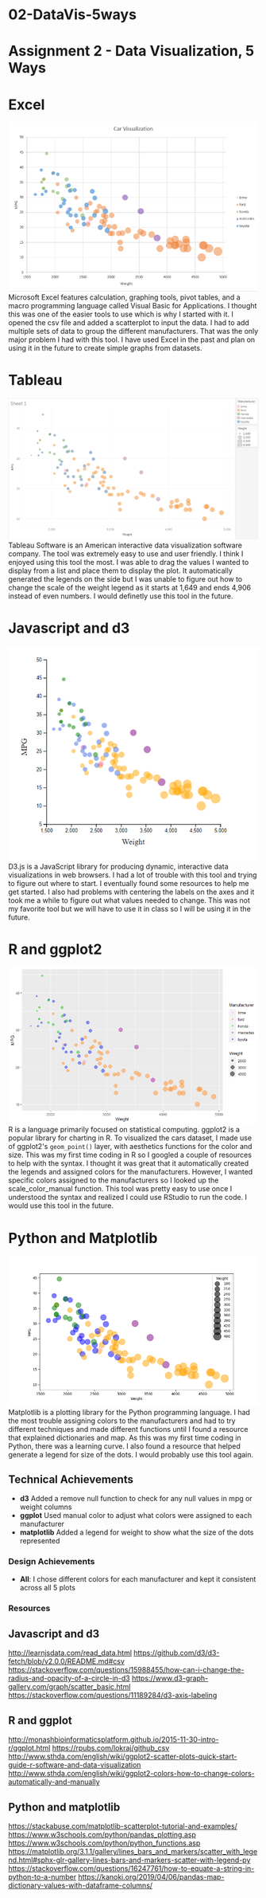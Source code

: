 # 02-DataVis-5ways

Assignment 2 - Data Visualization, 5 Ways  
===

# Excel
![excel](img/ExcelCarVisualization.PNG)
Microsoft Excel features calculation, graphing tools, pivot tables, and a macro programming language called Visual Basic for Applications. 
I thought this was one of the easier tools to use which is why I started with it. I opened the csv file and added a scatterplot to input the data. I had to add multiple sets of data to group the different manufacturers. That was the only major problem I had with this tool. I have used Excel in the past and plan on using it in the future to create simple graphs from datasets.

# Tableau
![tableau](img/TableauCarVisualization.PNG)
Tableau Software is an American interactive data visualization software company. The tool was extremely easy to use and user friendly. I think I enjoyed using this tool the most. I was able to drag the values I wanted to display from a list and place them to display the plot. It automatically generated the legends on the side but I was unable to figure out how to change the scale of the weight legend as it starts at 1,649 and ends 4,906 instead of even numbers. I would definetly use this tool in the future.

# Javascript and d3
![d3](img/d3CarVisualization.PNG)
D3.js is a JavaScript library for producing dynamic, interactive data visualizations in web browsers. I had a lot of trouble with this tool and trying to figure out where to start. I eventually found some resources to help me get started. I also had problems with centering the labels on the axes and it took me a while to figure out what values needed to change. This was not my favorite tool but we will have to use it in class so I will be using it in the future.

# R and ggplot2
![ggplot2](img/ggplotCarVisualization.png)
R is a language primarily focused on statistical computing.
ggplot2 is a popular library for charting in R.
To visualized the cars dataset, I made use of ggplot2's `geom_point()` layer, with aesthetics functions for the color and size. This was my first time coding in R so I googled a couple of resources to help with the syntax. I thought it was great that it automatically created the legends and assigned colors for the manufacturers. However, I wanted specific colors assigned to the manufacturers so I looked up the scale_color_manual function. This tool was pretty easy to use once I understood the syntax and realized I could use RStudio to run the code. I would use this tool in the future.

# Python and Matplotlib
![ggplot2](img/MatplotlibCarVisualization.png)
Matplotlib is a plotting library for the Python programming language. I had the most trouble assigning colors to the manufacturers and had to try different techniques and made different functions until I found a resource that explained dictionaries and map. As this was my first time coding in Python, there was a learning curve. I also found a resource that helped generate a legend for size of the dots. I would probably use this tool again.

## Technical Achievements
- **d3** Added a remove null function to check for any null values in mpg or weight columns
- **ggplot** Used manual color to adjust what colors were assigned to each manufacturer
- **matplotlib** Added a legend for weight to show what the size of the dots represented

### Design Achievements
- **All**: I chose different colors for each manufacturer and kept it consistent across all 5 plots

### Resources
Javascript and d3
---
http://learnjsdata.com/read_data.html
https://github.com/d3/d3-fetch/blob/v2.0.0/README.md#csv
https://stackoverflow.com/questions/15988455/how-can-i-change-the-radius-and-opacity-of-a-circle-in-d3
https://www.d3-graph-gallery.com/graph/scatter_basic.html
https://stackoverflow.com/questions/11189284/d3-axis-labeling

R and ggplot
---
http://monashbioinformaticsplatform.github.io/2015-11-30-intro-r/ggplot.html
https://rpubs.com/lokraj/github_csv
http://www.sthda.com/english/wiki/ggplot2-scatter-plots-quick-start-guide-r-software-and-data-visualization
http://www.sthda.com/english/wiki/ggplot2-colors-how-to-change-colors-automatically-and-manually

Python and matplotlib
---
https://stackabuse.com/matplotlib-scatterplot-tutorial-and-examples/
https://www.w3schools.com/python/pandas_plotting.asp
https://www.w3schools.com/python/python_functions.asp
https://matplotlib.org/3.1.1/gallery/lines_bars_and_markers/scatter_with_legend.html#sphx-glr-gallery-lines-bars-and-markers-scatter-with-legend-py
https://stackoverflow.com/questions/16247761/how-to-equate-a-string-in-python-to-a-number
https://kanoki.org/2019/04/06/pandas-map-dictionary-values-with-dataframe-columns/
